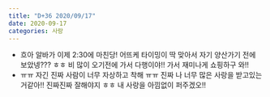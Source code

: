 ```yaml
---
title: "D+36 2020/09/17"
date: 2020-09-17
categories: 사랑
---
```

- 흐아 알바가 이제 2:30에 마친당! 어뜨케 타이밍이 딱 맞아서 자기 양산가기 전에 보았넹??? ㅎㅎ 비 많이 오기전에 가서 다행이야!! 가서 재미나게 쇼핑하구 와!!
- ㅠㅠ 자긴 진짜 사람이 너무 자상하고 착해 ㅠㅠ 진짜 나 너무 많은 사랑을 받고있는거같아!! 진짜진짜 잘해야지 ㅎㅎ 내 사랑을 아낌없이 퍼주겠오!!
